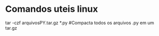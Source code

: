 # Comandos uteis linux
tar -czf arquivosPY.tar.gz *.py #Compacta todos os arquivos .py em um tar.gz
